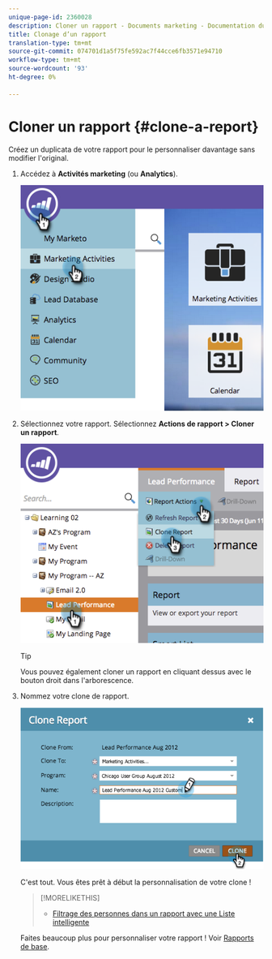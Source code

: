 ```yaml
---
unique-page-id: 2360028
description: Cloner un rapport - Documents marketing - Documentation du produit
title: Clonage d’un rapport
translation-type: tm+mt
source-git-commit: 074701d1a5f75fe592ac7f44cce6fb3571e94710
workflow-type: tm+mt
source-wordcount: '93'
ht-degree: 0%

---
```



# Cloner un rapport {#clone-a-report}

Créez un duplicata de votre rapport pour le personnaliser davantage sans modifier l&#39;original.

1. Accédez à **Activités marketing** (ou **Analytics**).

   ![](assets/image2014-9-16-14-3a23-3a46.png)

1. Sélectionnez votre rapport. Sélectionnez **Actions de rapport > Cloner un rapport**.

   ![](assets/image2014-9-16-14-3a23-3a53.png)

   >[!TIP]
   >
   >Vous pouvez également cloner un rapport en cliquant dessus avec le bouton droit dans l&#39;arborescence.

1. Nommez votre clone de rapport.

   ![](assets/image2014-9-16-14-3a23-3a57.png)

   C&#39;est tout. Vous êtes prêt à début la personnalisation de votre clone !

   >[!MORELIKETHIS]
   >
   >
   >    
   >    
   >    * [Filtrage des personnes dans un rapport avec une Liste intelligente](../../../../product-docs/reporting/basic-reporting/editing-reports/filter-people-in-a-report-with-a-smart-list.md)


   Faites beaucoup plus pour personnaliser votre rapport ! Voir [Rapports de base](http://docs.marketo.com/display/docs/basic+reporting).

